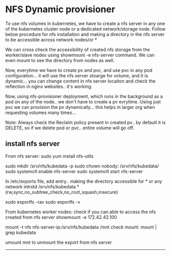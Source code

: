 # NFS Dynamic provisioner


To use nfs volumes in kubernetes, we have to create a nfs server in any one of the kubernetes cluster node or a dedicated network/storage node. Follow below procedure for nfs installation and making a directory in the nfs server to be accessible across network nodes/or *

We can cross check the accessibility of created nfs storage from the worker/slave nodes using showmount -e nfs-server command. We can even mount to see the directory from nodes as well.

Now, everytime we have to create pv and pvc, and use pvc in any pod configuration... it will use the nfs server stoarge for volume, and it is dynamic... you can change content in nfs server locaiton and check the reflection in nginx websites.. it's working.

Now, using nfs-provisioner deployment, which runs in the background as a pod on any of the node.. we don't have to create a pv evrytime. Using just pvc we can provision the pv dynamically... this helps in larger org when requesting volumes many times...

Note: Always check the Reclaim policy present in created pv.. by default it is DELETE, so if we delete pod or pvc.. entire volume will go off.

## install nfs server

From nfs server:
sudo yum install nfs-utils

sudo mkdir /srv/nfs/kubedata -p
sudo chown nobody: /srv/nfs/kubedata/
sudo systemctl enable nfs-server
sudo systemctl start nfs-server

In /etc/exports file, add entry.. making the directory accessible for * or any network intrstd
/srv/nfs/kubedata       *(rw,sync,no_subtree_check,no_root_squash,insecure)

sudo exportfs -rav
sudo exportfs -v


From kubernetes worker nodes:
check if you can able to access the nfs created from nfs server
showmount -e 172.42.42.100

mount -t nfs nfs-server-ip:/srv/nfs/kubedata /mnt
check mount:
mount | grep kubedata

umount mnt to unmount the export from nfs server

----------------
